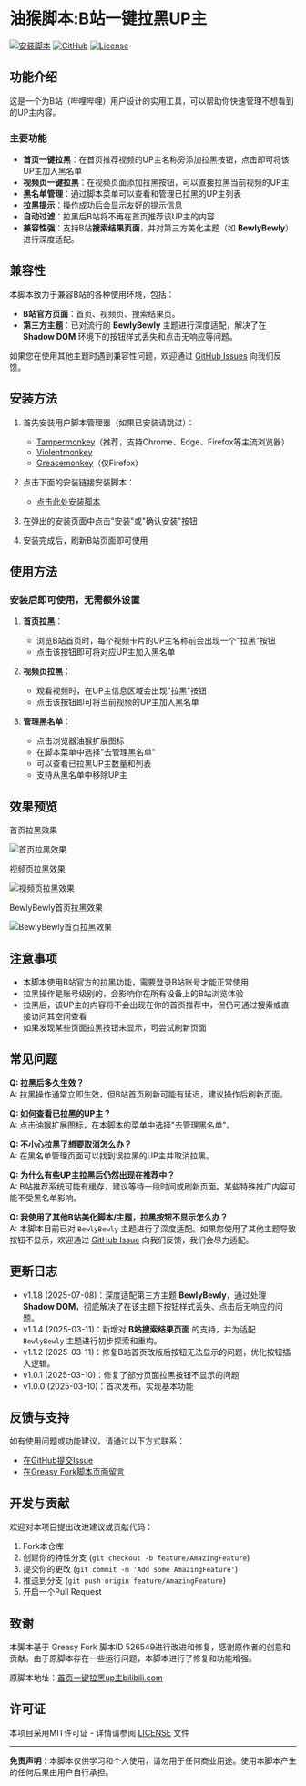 # 油猴脚本:B站一键拉黑UP主

[![安装脚本](https://img.shields.io/badge/安装脚本-Greasy%20Fork-red.svg)](https://greasyfork.org/zh-CN/scripts/529390-B站首页和视频页一键拉黑UP主)
[![GitHub](https://img.shields.io/badge/GitHub-仓库-blue.svg)](https://github.com/codertesla/bilibili-1-click-blocker)
[![License](https://img.shields.io/badge/License-MIT-green.svg)](https://github.com/codertesla/bilibili-1-click-blocker/blob/main/LICENSE)

## 功能介绍

这是一个为B站（哔哩哔哩）用户设计的实用工具，可以帮助你快速管理不想看到的UP主内容。

### 主要功能

- **首页一键拉黑**：在首页推荐视频的UP主名称旁添加拉黑按钮，点击即可将该UP主加入黑名单
- **视频页一键拉黑**：在视频页面添加拉黑按钮，可以直接拉黑当前视频的UP主
- **黑名单管理**：通过脚本菜单可以查看和管理已拉黑的UP主列表
- **拉黑提示**：操作成功后会显示友好的提示信息
- **自动过滤**：拉黑后B站将不再在首页推荐该UP主的内容
- **兼容性强**：支持B站**搜索结果页面**，并对第三方美化主题（如 **BewlyBewly**）进行深度适配。

## 兼容性

本脚本致力于兼容B站的各种使用环境，包括：

- **B站官方页面**：首页、视频页、搜索结果页。
- **第三方主题**：已对流行的 **BewlyBewly** 主题进行深度适配，解决了在 **Shadow DOM** 环境下的按钮样式丢失和点击无响应等问题。

如果您在使用其他主题时遇到兼容性问题，欢迎通过 [GitHub Issues](https://github.com/codertesla/bilibili-1-click-blocker/issues) 向我们反馈。

## 安装方法

1. 首先安装用户脚本管理器（如果已安装请跳过）：
   - [Tampermonkey](https://www.tampermonkey.net/)（推荐，支持Chrome、Edge、Firefox等主流浏览器）
   - [Violentmonkey](https://violentmonkey.github.io/)
   - [Greasemonkey](https://addons.mozilla.org/en-US/firefox/addon/greasemonkey/)（仅Firefox）

2. 点击下面的安装链接安装脚本：
   - [点击此处安装脚本](https://greasyfork.org/zh-CN/scripts/529390-B站首页和视频页一键拉黑UP主)

3. 在弹出的安装页面中点击"安装"或"确认安装"按钮

4. 安装完成后，刷新B站页面即可使用

## 使用方法

### 安装后即可使用，无需额外设置

1. **首页拉黑**：
   - 浏览B站首页时，每个视频卡片的UP主名称前会出现一个"拉黑"按钮
   - 点击该按钮即可将对应UP主加入黑名单

2. **视频页拉黑**：
   - 观看视频时，在UP主信息区域会出现"拉黑"按钮
   - 点击该按钮即可将当前视频的UP主加入黑名单

3. **管理黑名单**：
   - 点击浏览器油猴扩展图标
   - 在脚本菜单中选择"去管理黑名单"
   - 可以查看已拉黑UP主数量和列表
   - 支持从黑名单中移除UP主

## 效果预览

首页拉黑效果

![首页拉黑效果](https://raw.githubusercontent.com/codertesla/bilibili-1-click-blocker/main/screenshots/homepage.avif)

视频页拉黑效果

![视频页拉黑效果](https://raw.githubusercontent.com/codertesla/bilibili-1-click-blocker/main/screenshots/videopage.avif)

BewlyBewly首页拉黑效果

![BewlyBewly首页拉黑效果](https://raw.githubusercontent.com/codertesla/bilibili-1-click-blocker/main/screenshots/BewlyBewly.avif)

## 注意事项

- 本脚本使用B站官方的拉黑功能，需要登录B站账号才能正常使用
- 拉黑操作是账号级别的，会影响你在所有设备上的B站浏览体验
- 拉黑后，该UP主的内容将不会出现在你的首页推荐中，但仍可通过搜索或直接访问其空间查看
- 如果发现某些页面拉黑按钮未显示，可尝试刷新页面

## 常见问题

**Q: 拉黑后多久生效？**  
A: 拉黑操作通常立即生效，但B站首页刷新可能有延迟，建议操作后刷新页面。

**Q: 如何查看已拉黑的UP主？**  
A: 点击油猴扩展图标，在本脚本的菜单中选择"去管理黑名单"。

**Q: 不小心拉黑了想要取消怎么办？**  
A: 在黑名单管理页面可以找到误拉黑的UP主并取消拉黑。

**Q: 为什么有些UP主拉黑后仍然出现在推荐中？**  
A: B站推荐系统可能有缓存，建议等待一段时间或刷新页面。某些特殊推广内容可能不受黑名单影响。

**Q: 我使用了其他B站美化脚本/主题，拉黑按钮不显示怎么办？**  
A: 本脚本目前已对 `BewlyBewly` 主题进行了深度适配。如果您使用了其他主题导致按钮不显示，欢迎通过 [GitHub Issue](https://github.com/codertesla/bilibili-1-click-blocker/issues) 向我们反馈，我们会尽力适配。

## 更新日志

- v1.1.8 (2025-07-08)：深度适配第三方主题 **BewlyBewly**，通过处理 **Shadow DOM**，彻底解决了在该主题下按钮样式丢失、点击后无响应的问题。
- v1.1.4 (2025-03-11)：新增对 **B站搜索结果页面** 的支持，并为适配 `BewlyBewly` 主题进行初步探索和重构。
- v1.1.2 (2025-03-11)：修复B站首页改版后按钮无法显示的问题，优化按钮插入逻辑。
- v1.0.1 (2025-03-10)：修复了部分页面拉黑按钮不显示的问题
- v1.0.0 (2025-03-10)：首次发布，实现基本功能

## 反馈与支持

如有使用问题或功能建议，请通过以下方式联系：
- [在GitHub提交Issue](https://github.com/codertesla/bilibili-1-click-blocker/issues)
- [在Greasy Fork脚本页面留言](https://greasyfork.org/zh-CN/scripts/529390-B站首页和视频页一键拉黑UP主/feedback)

## 开发与贡献

欢迎对本项目提出改进建议或贡献代码：

1. Fork本仓库
2. 创建你的特性分支 (`git checkout -b feature/AmazingFeature`)
3. 提交你的更改 (`git commit -m 'Add some AmazingFeature'`)
4. 推送到分支 (`git push origin feature/AmazingFeature`)
5. 开启一个Pull Request

## 致谢

本脚本基于 Greasy Fork 脚本ID 526549进行改进和修复，感谢原作者的创意和贡献。由于原脚本存在一些运行问题，本脚本进行了修复和功能增强。

原脚本地址：[首页一键拉黑up主bilibili.com](https://greasyfork.org/zh-CN/scripts/526549-首页一键拉黑up主bilibili-com)

## 许可证

本项目采用MIT许可证 - 详情请参阅 [LICENSE](https://github.com/codertesla/bilibili-1-click-blocker/blob/main/LICENSE) 文件

---

**免责声明**：本脚本仅供学习和个人使用，请勿用于任何商业用途。使用本脚本产生的任何后果由用户自行承担。